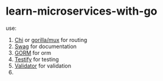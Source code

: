 # learn-microservices-with-go
use:
1. [Chi](https://github.com/go-chi/chi) or [gorilla/mux](https://github.com/gorilla/mux) for routing
2. [Swag](https://github.com/swaggo/swag) for documentation
3. [GORM](https://github.com/go-gorm/gorm) for orm
4. [Testify](https://github.com/stretchr/testify) for testing
5. [Validator](https://github.com/go-playground/validator) for validation
6. 
